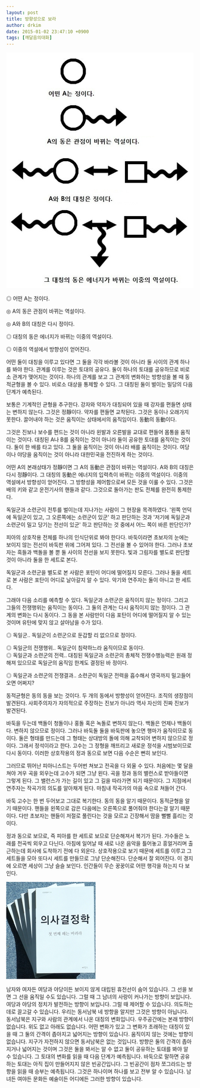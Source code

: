 ```yaml
---
layout: post
title: 방향성으로 보라
author: drkim
date: 2015-01-02 23:47:10 +0900
tags: [깨달음의대화]
---
```


![](/files/attach/images/198/039/552/47.jpg) 

  


  




  


◎ 어떤 A는 정이다.   
      
◎ A의 동은 관점이 바뀌는 역설이다.   
      
◎ A와 B의 대칭은 다시 정이다.   
      
◎ 대칭의 동은 에너지가 바뀌는 이중의 역설이다.   
      
◎ 이중의 역설에서 방향성이 얻어진다. 

  


어떤 둘이 대칭을 이루고 있다면 그 둘을 각각 바라볼 것이 아니라 둘 사이의 관계 하나를 봐야 한다. 관계를 이루는 것은 토대의 공유다. 둘이 하나의 토대를 공유하므로 비로소 관계가 맺어지는 것이다. 하나의 관계를 보고 그 관계의 변화하는 방향성을 볼 때 동적균형을 볼 수 있다. 비로소 대상을 통제할 수 있다. 그 대칭된 둘이 벌이는 밀당의 다음 단계가 예측된다. 

  


보통은 기계적인 균형을 추구한다. 강자와 약자가 대칭되어 있을 때 강자를 편들면 상태는 변하지 않는다. 그것은 정靜이다. 약자를 편들면 교착된다. 그것은 동이나 오래가지 못한다. 끌어내야 하는 것은 움직이는 상태에서의 움직임이다. 동動의 동動이다. 

  


그것은 진보나 보수를 편드는 것이 아니라 왼발과 오른발을 교대로 편들어 몸통을 움직이는 것이다. 대칭된 A나 B를 움직이는 것이 아니라 둘이 공유한 토대를 움직이는 것이다. 둘이 한 배를 타고 있다. 그 둘을 움직이는 것이 아니라 배를 움직이는 것이다. 여당이나 야당을 움직이는 것이 아니라 대한민국을 전진하게 하는 것이다. 

  


어떤 A의 본래상태가 정靜이면 그 A의 동動은 관점이 바뀌는 역설이다. A와 B의 대칭은 다시 정靜이다. 그 대칭의 동動은 에너지의 입력측이 바뀌는 이중의 역설이다. 이중의 역설에서 방향성이 얻어진다. 그 방향성을 제어함으로써 모든 것을 이룰 수 있다. 그것은 배의 키와 같고 운전기사의 핸들과 같다. 그것으로 돌아가는 판도 전체를 완전히 통제한다. 

  


독일군과 소련군이 전투를 벌이는데 지나가는 사람이 그 현장을 목격하였다. '왼쪽 언덕에 독일군이 있고, 그 오른쪽에는 소련군이 있군' 하고 판단하는 것과 '저기에 독일군과 소련군이 밀고 당기는 전선이 있군' 하고 판단하는 것 중에서 어느 쪽이 바른 판단인가? 

  


피아의 상호작용 전체를 하나의 인식단위로 봐야 한다다. 바둑이라면 초보자의 눈에는 보이지 않는 전선이 바둑판 위에 그어져 있다. 그 전선을 볼 수 있어야 한다. 그러나 초보자는 흑들과 백돌을 볼 뿐 둘 사이의 전선을 보지 못한다. 빛과 그림자를 별도로 판단할 것이 아니라 둘을 한 세트로 본다. 

  


독일군과 소련군을 별도로 본 사람은 포탄이 어디에 떨어질지 모른다. 그러나 둘을 세트로 본 사람은 포탄이 어디로 날아갈지 알 수 있다. 악기와 연주자는 둘이 아니고 한 세트다. 

  


그래야 다음 소리를 예측할 수 있다. 독일군과 소련군은 움직이지 않는 정이다. 그리고 그들의 전쟁행위는 움직이는 동이다. 그 둘의 관계는 다시 움직이지 않는 정이다. 그 관계의 변화는 다시 동이다. 그 동을 본 사람만이 다음 포탄이 어디에 떨어질지 알 수 있는 것이며 유탄에 맞지 않고 살아남을 수가 있다. 

  


◎ 독일군.. 독일군이 소련군으로 둔갑할 리 없으므로 정이다.   
      
◎ 독일군의 전쟁행위.. 독일군이 침략하느라 움직이므로 동이다.    
◎ 독일군과 소련군의 전력.. 대칭된 독일군과 소련군의 총체적 전쟁수행능력은 원래 정해져 있으므로 독일군의 움직임 한계도 결정된 바 정이다.   
      
◎ 독일군과 소련군의 전쟁결과.. 소련군이 독일군 전력을 흡수해서 영국까지 밀고들어오면 어쩌지? 

  


동적균형은 동의 동을 보는 것이다. 두 개의 동에서 방향성이 얻어진다. 조직의 생장점이 발견된다. 사회주의자가 자의적으로 주장하는 진보가 아니라 역사 자신의 진짜 진보가 발견된다. 

  


바둑을 두는데 백돌이 청돌이나 홍돌 혹은 녹돌로 변하지 않는다. 백돌은 언제나 백돌이다. 변하지 않으므로 정이다. 그러나 바둑돌 둘을 바둑판에 놓으면 행마가 움직이므로 동이다. 둘은 형태를 만드는데 그 형태는 상대방의 돌에 의해 교착되어 변하지 않으므로 정이다. 그래서 정석이라고 한다. 고수는 그 정형을 깨뜨리고 새로운 정석을 시범보이므로 다시 동이다. 이러한 상호작용의 정과 동으로 보면 다음 수순은 뻔히 보인다. 

  


그러므로 뛰어난 피아니스트는 두어번 쳐보고 전곡을 다 외울 수 있다. 처음에는 몇 달을 쳐야 겨우 곡을 외우는데 고수가 되면 그냥 왼다. 곡을 정과 동의 밸런스로 받아들이면 그렇게 된다. 그 밸런스가 가는 길이 있고 그 길을 따라가면 되기 때문이다. 그 지점에서 연주자는 작곡가의 의도를 알아채게 된다. 마침내 작곡가의 마음 속으로 쳐들어 간다. 

  


바둑 고수는 한 번 두어보고 그대로 복기한다. 동의 동을 알기 때문이다. 동적균형을 알기 때문이다. 핸들을 왼쪽으로 감은 다음에는 오른쪽으로 풀어줘야 한다는걸 알기 때문이다. 다만 초보자는 핸들이 저절로 풀린다는 것을 모르고 긴장해서 땀을 뻘뻘 흘리는 것이다. 

  


정과 동으로 보므로, 즉 피아를 한 세트로 보므로 단순해져서 복기가 된다. 가수들은 노래를 천곡씩 외우고 다닌다. 아침에 일어날 때 새로 나온 음악을 틀어놓고 흥얼거리며 출근하는데 회사에 도착하기 전에 다 외운다. 상호작용으로 보기 때문에 세트를 이루고 그 세트들을 모아 또다시 세트를 만들므로 그냥 단순해진다. 단순해서 잘 외어진다. 이 경지에 오르면 세상이 그냥 슬슬 보인다. 인간들이 무슨 꿍꿍이로 어떤 행각을 하는지 다 보인다. 

  


  



 
![](/files/attach/images/198/039/552/199.JPG) 

  


남자와 여자든 여당과 야당이든 보이지 않게 대립된 휴전선이 숨어 있습니다. 그 선을 보면 그 선을 움직일 수도 있습니다. 그럴 때 그 남녀의 사랑이 커나가는 방향이 보입니다. 여당과 야당의 정치가 발전하는 방향이 보입니다. 그럴 때 제어할 수 있습니다. 의도하는 데로 끌고갈 수 있습니다. 우리는 동서남북 네 방향을 알지만 그것은 방향이 아닙니다. 동서남북은 지구와 사람의 관계에서 나온 대칭의 변화입니다. 우주공간에는 본래 방향이 없습니다. 위도 없고 아래도 없습니다. 어떤 변화가 있고 그 변화가 초래하는 대칭이 있을 때 그 둘의 간격이 좁아지고 넓어지는 방향이 있습니다. 움직이지 않는 것에는 방향이 없습니다. 지구가 자전하지 않으면 동서남북은 없는 것입니다. 방향은 둘의 간격이 좁아지거나 넓어지는 것이며 그것은 둘을 봐서는 알 수 없고 둘이 공유하는 토대를 봐야 알 수 있습니다. 그 토대의 변화를 읽을 때 다음 단계가 예측됩니다. 바둑으로 말하면 공유하는 토대는 아직 집이 만들어지지 않은 빈공간입니다. 그 빈공간이 점차 쪼그라드는 방향을 읽을 때 승부는 예측됩니다. 그것은 하나이며 하나를 보고 전부 알 수 있습니다. 남녀든 여야든 문화든 예술이든 어디에든 그러한 방향이 있습니다.